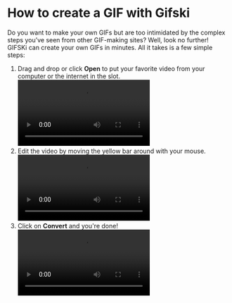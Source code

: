 # How to create a GIF with Gifski

Do you want to make your own GIFs but are too intimidated by the complex steps you’ve seen from other GIF-making sites? Well, look no further! GIFSKi can create your own GIFs in minutes. All it takes is a few simple steps:

1. Drag and drop or click **Open** to put your favorite video from your computer or the internet in the slot.
![Step 1](../src/videos-for-tutorials/step-one-tutorial.mp4)
1. Edit the video by moving the yellow bar around with your mouse.
![Step 2](../src/videos-for-tutorials/step-two-tutorial.mp4)
1. Click on **Convert** and you're done!
![Step 3](../src/videos-for-tutorials/step-three-tutorial.mp4)
